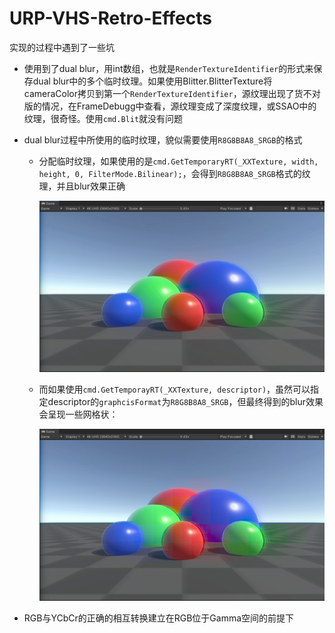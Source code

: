 # URP-VHS-Retro-Effects

实现的过程中遇到了一些坑

- 使用到了dual blur，用int数组，也就是`RenderTextureIdentifier`的形式来保存dual blur中的多个临时纹理。如果使用Blitter.BlitterTexture将cameraColor拷贝到第一个`RenderTextureIdentifier`，源纹理出现了货不对版的情况，在FrameDebugg中查看，源纹理变成了深度纹理，或SSAO中的纹理，很奇怪。使用`cmd.Blit`就没有问题

- dual blur过程中所使用的临时纹理，貌似需要使用`R8G8B8A8_SRGB`的格式

  - 分配临时纹理，如果使用的是`cmd.GetTemporaryRT(_XXTexture, width, height, 0, FilterMode.Bilinear);`，会得到`R8G8B8A8_SRGB`格式的纹理，并且blur效果正确

    ![](Images/20241229004725.png)

  - 而如果使用`cmd.GetTemporayRT(_XXTexture, descriptor)`，虽然可以指定descriptor的`graphcisFormat`为`R8G8B8A8_SRGB`，但最终得到的blur效果会呈现一些网格状：

    ![](Images/20241229004841.png)

- RGB与YCbCr的正确的相互转换建立在RGB位于Gamma空间的前提下
